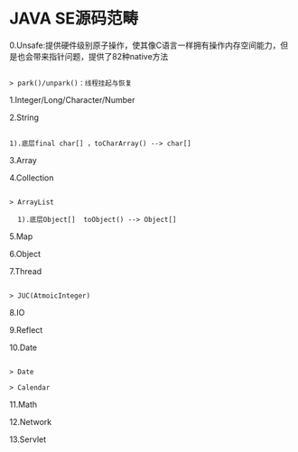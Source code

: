# JAVA SE源码范畴

0.Unsafe:提供硬件级别原子操作，使其像C语言一样拥有操作内存空间能力，但是也会带来指针问题，提供了82种native方法

```

> park()/unpark()：线程挂起与恢复

```

1.Integer/Long/Character/Number

2.String

```

1).底层final char[] ，toCharArray() --> char[]

```

3.Array

4.Collection

```

> ArrayList
  
  1).底层Object[]  toObject() --> Object[]

```

5.Map

6.Object

7.Thread

```

> JUC(AtmoicInteger)

```

8.IO

9.Reflect

10.Date

```

> Date
  
> Calendar

```

11.Math

12.Network

13.Servlet

